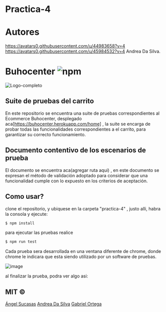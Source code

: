 # Practica-4

# Autores

  https://avatars0.githubusercontent.com/u/44983658?v=4
  https://avatars0.githubusercontent.com/u/45984532?v=4
  Andrea Da Silva.

# Buhocenter ![npm](https://img.shields.io/badge/node-v8.12.0-green) 

![Logo-completo](https://user-images.githubusercontent.com/44983658/82739421-64d46c00-9d0d-11ea-87ea-c8c1d27f2a21.png)

## Suite de pruebas del carrito

  En este repositorio se encuentra una suite de pruebas correspondientes al Ecommerce Buhocenter, desplegado aca[https://buhocenter.herokuapp.com/home] , la suite se encarga de probar todas las funcionalidades correspondientes a el carrito, para garantizar su correcto funcionamiento.

##  Documento contentivo de los escenarios de prueba

  El documento se encuentra aca(agregar ruta aqui) , en este documento se expresan el método de validación adoptado para considerar que una funcionalidad cumple con lo expuesto en los criterios de aceptación.
  
## Como usar?

clone el repositorio, y ubiquese en la carpeta "practica-4" , justo alli, habra la consola y ejecute:

```bash
$ npm install
```

para ejecutar las pruebas realice 

```bash
$ npm run test
```

Cada prueba sera desarrollada en una ventana diferente de chrome, donde chrome le indicara que esta siendo utilizado por un software de pruebas.

![image](https://user-images.githubusercontent.com/44983658/88110380-1e1eb900-cb7a-11ea-8300-4ffd330c8459.png)


al finalizar la prueba, podra ver algo asi:



## MIT © 

[Ángel Sucasas](mailto:aasucasas.17@est.ucab.edu.ve)
[Andrea Da Silva](mailto:avdasilvab.17@est.ucab.edu.ve)
[Gabriel Ortega](mailto:geortega.17@est.ucab.edu.ve)
